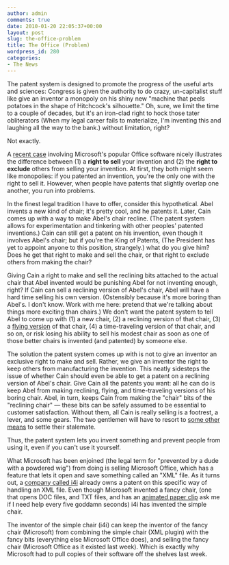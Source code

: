```yaml
---
author: admin
comments: true
date: 2010-01-20 22:05:37+00:00
layout: post
slug: the-office-problem
title: The Office (Problem)
wordpress_id: 280
categories:
- The News
---
```


The patent system is designed to promote the progress of the useful arts and sciences: Congress is given the authority to do crazy, un-capitalist stuff like give an inventor a monopoly on his shiny new "machine that peels potatoes in the shape of Hitchcock's silhouette." Oh, sure, we limit the time to a couple of decades, but it's an iron-clad right to hock those tater obliterators (When my legal career fails to materialize, I'm inventing this and laughing all the way to the bank.) without limitation, right?

Not exactly.<!-- more -->

A [recent case](http://arstechnica.com/microsoft/news/2010/01/office-pulled-from-microsoft-store-msdn-technet.ars) involving Microsoft's popular Office software nicely illustrates the difference between (1) a **right to sell** your invention and (2) the **right to exclude** others from selling your invention. At first, they both might seem like monopolies: if you patented an invention, you're the only one with the right to sell it. However, when people have patents that slightly overlap one another, you run into problems.

In the finest legal tradition I have to offer, consider this hypothetical. Abel invents a new kind of chair; it's pretty cool, and he patents it. Later, Cain comes up with a way to make Abel's chair recline. (The patent system allows for experimentation and tinkering with other peoples' patented inventions.) Cain can still get a patent on his invention, even though it involves Abel's chair; but if you're the King of Patents, (The President has yet to appoint anyone to this position, strangely.) what do you give him? Does he get that right to make and sell the chair, or that right to exclude others from making the chair?

Giving Cain a right to make and sell the reclining bits attached to the actual chair that Abel invented would be punishing Abel for not inventing enough, right? If Cain can sell a reclining version of Abel's chair, Abel will have a hard time selling his own version. (Ostensibly because it's more boring than Abel's. I don't know. Work with me here: pretend that we're talking about things more exciting than chairs.) We don't want the patent system to tell Abel to come up with (1) a new chair, (2) a reclining version of that chair, (3) a [flying version](http://en.wikipedia.org/wiki/Larry_Walters) of that chair, (4) a time-traveling version of that chair, and so on, or risk losing his ability to sell his modest chair as soon as one of those better chairs is invented (and patented) by someone else.

The solution the patent system comes up with is not to give an inventor an exclusive right to make and sell. Rather, we give an inventor the right to keep others from manufacturing the invention. This neatly sidesteps the issue of whether Cain should even be able to get a patent on a reclining version of Abel's chair. Give Cain all the patents you want: all he can do is keep Abel from making reclining, flying, and time-traveling versions of his boring chair. Abel, in turn, keeps Cain from making the "chair" bits of the "reclining chair" — these bits can be safely assumed to be essential to customer satisfaction. Without them, all Cain is really selling is a footrest, a lever, and some gears. The two gentlemen will have to resort to [some other means](http://en.wikipedia.org/wiki/Fratricide) to settle their stalemate.

Thus, the patent system lets you invent something and prevent people from using it, even if you can't use it yourself.

What Microsoft has been enjoined (the legal term for "prevented by a dude with a powdered wig") from doing is selling Microsoft Office, which has a feature that lets it open and save something called an "XML" file. As it turns out, a [company called i4i](http://money.cnn.com/2009/12/23/smallbusiness/i4i_microsoft_lawsuit/index.htm) already owns a patent on this specific way of handling an XML file. Even though Microsoft invented a fancy chair, (one that opens DOC files, and TXT files, and has an [animated paper clip](http://www.annoyances.org/exec/show/article08-100) ask me if I need help every five goddamn seconds) i4i has invented the simple chair.

The inventor of the simple chair (i4i) can keep the inventor of the fancy chair (Microsoft) from combining the simple chair (XML plugin) with the fancy bits (everything else Microsoft Office does), and selling the fancy chair (Microsoft Office as it existed last week). Which is exactly why Microsoft had to pull copies of their software off the shelves last week.
